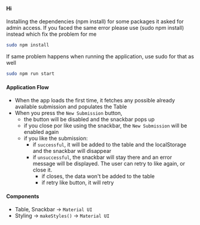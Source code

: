 #### Hi

Installing the dependencies (npm install) for some packages it asked for admin access.
If you faced the same error please use (sudo npm install) instead which fix the problem for me

```bash
sudo npm install
```
If same problem happens when running the application, use sudo for that as well

```bash
sudo npm run start
```

#### Application Flow
 - When the app loads the first time, it fetches any possible already available submission and populates the Table
 - When you press the `New Submission` button,
   - the button will be disabled and the snackbar pops up
   - if you close por like using the snackbar, the `New Submission` will be enabled again
   - if you like the submission:
     - if `successful`, it will be added to the table and the localStorage and the snackbar will disappear
     - if `unsuccessful`, the snackbar will stay there and an error message will be displayed. The user can retry to like again, or close it.
       - if closes, the data won't be added to the table
       - if retry like button, it will retry

#### Components

- Table, Snackbar -> `Material UI`
- Styling -> `makeStyles()` -> `Material UI`



